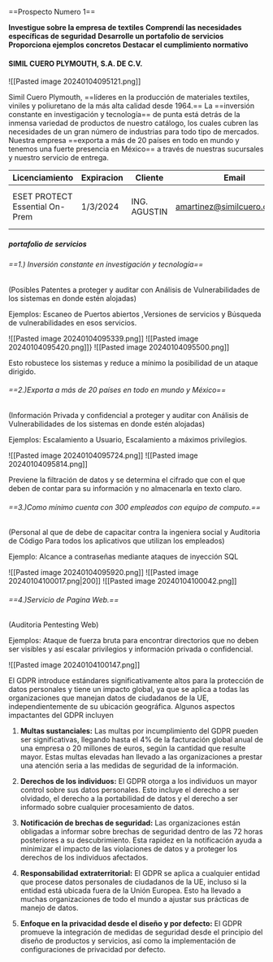 
==Prospecto Numero 1==

**Investigue sobre la empresa de textiles**
**Comprendí las necesidades específicas de seguridad**
**Desarrolle un portafolio de servicios**
**Proporciona ejemplos concretos**
**Destacar el cumplimiento normativo**
#### SIMIL CUERO PLYMOUTH, S.A. DE C.V.

![[Pasted image 20240104095121.png]]

Simil Cuero Plymouth, ==líderes en la producción de materiales textiles, viniles y poliuretano de la más alta calidad desde 1964.==
La ==inversión constante en investigación y tecnología== de punta está detrás de la inmensa variedad de productos de nuestro catálogo, los cuales cubren las necesidades de un gran número de industrias para todo tipo de mercados.
Nuestra empresa ==exporta a más de 20 países en todo en mundo y tenemos una fuerte presencia en México== a través de nuestras sucursales y nuestro servicio de entrega.

| Licenciamiento  | Expiracion  | Cliente  | Email  | Constacto  | Licencias  |
|---|---|---|---|---|---|
|ESET PROTECT Essential On-Prem|1/3/2024|ING. AGUSTIN|[amartinez@similcuero.com.mx](mailto:amartinez@similcuero.com.mx)|SIMIL CUERO PLYMOUTH, S.A. DE C.V.|300|
##### **portafolio de servicios**
 
###### ==1.) Inversión constante en investigación y tecnología== 

(Posibles Patentes a proteger y auditar con Análisis de Vulnerabilidades de los sistemas en donde estén alojadas)

Ejemplos:
Escaneo de Puertos abiertos ,Versiones de servicios  y Búsqueda de vulnerabilidades en esos servicios.

![[Pasted image 20240104095339.png]]
![[Pasted image 20240104095420.png]]}
![[Pasted image 20240104095500.png]]

Esto robustece los sistemas y reduce a mínimo la posibilidad de un ataque dirigido. 
###### ==2.)Exporta a más de 20 países en todo en mundo y México== 

(Información Privada y confidencial a proteger y auditar con Análisis de Vulnerabilidades de los sistemas en donde estén alojadas)

Ejemplos: Escalamiento a Usuario, Escalamiento a máximos privilegios.

![[Pasted image 20240104095724.png]]
![[Pasted image 20240104095814.png]]

Previene la filtración de datos y se determina el cifrado que con el que deben de contar para su información y no almacenarla en texto claro.
###### ==3.)Como mínimo cuenta con 300 empleados con equipo de computo.== 

(Personal al que de debe de capacitar contra la ingeniera social y Auditoria de Código Para todos los aplicativos que utilizan los empleados)

Ejemplo: Alcance a contraseñas mediante ataques de inyección SQL

![[Pasted image 20240104095920.png]]
![[Pasted image 20240104100017.png|200]]
![[Pasted image 20240104100042.png]]

###### ==4.)Servicio de Pagina Web.== 

(Auditoria Pentesting Web)

Ejemplos: Ataque de fuerza bruta para encontrar directorios que no deben ser visibles y así escalar privilegios y información privada o confidencial.

![[Pasted image 20240104100147.png]]



El GDPR introduce estándares significativamente altos para la protección de datos personales y tiene un impacto global, ya que se aplica a todas las organizaciones que manejan datos de ciudadanos de la UE, independientemente de su ubicación geográfica. Algunos aspectos impactantes del GDPR incluyen

1. **Multas sustanciales:** Las multas por incumplimiento del GDPR pueden ser significativas, llegando hasta el 4% de la facturación global anual de una empresa o 20 millones de euros, según la cantidad que resulte mayor. Estas multas elevadas han llevado a las organizaciones a prestar una atención seria a las medidas de seguridad de la información.

2. **Derechos de los individuos:** El GDPR otorga a los individuos un mayor control sobre sus datos personales. Esto incluye el derecho a ser olvidado, el derecho a la portabilidad de datos y el derecho a ser informado sobre cualquier procesamiento de datos.

3. **Notificación de brechas de seguridad:** Las organizaciones están obligadas a informar sobre brechas de seguridad dentro de las 72 horas posteriores a su descubrimiento. Esta rapidez en la notificación ayuda a minimizar el impacto de las violaciones de datos y a proteger los derechos de los individuos afectados.

4. **Responsabilidad extraterritorial:** El GDPR se aplica a cualquier entidad que procese datos personales de ciudadanos de la UE, incluso si la entidad está ubicada fuera de la Unión Europea. Esto ha llevado a muchas organizaciones de todo el mundo a ajustar sus prácticas de manejo de datos.

5. **Enfoque en la privacidad desde el diseño y por defecto:** El GDPR promueve la integración de medidas de seguridad desde el principio del diseño de productos y servicios, así como la implementación de configuraciones de privacidad por defecto.